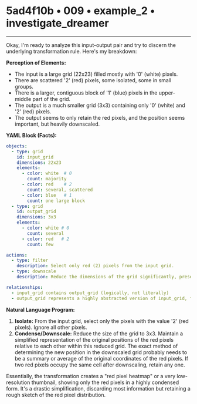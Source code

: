 # 5ad4f10b • 009 • example_2 • investigate_dreamer

---
Okay, I'm ready to analyze this input-output pair and try to discern the underlying transformation rule. Here's my breakdown:

**Perception of Elements:**

*   The input is a large grid (22x23) filled mostly with '0' (white) pixels.
*   There are scattered '2' (red) pixels, some isolated, some in small groups.
*   There is a larger, contiguous block of '1' (blue) pixels in the upper-middle part of the grid.
*   The output is a much smaller grid (3x3) containing only '0' (white) and '2' (red) pixels.
* The output seems to only retain the red pixels, and the position seems important, but heavily downscaled.

**YAML Block (Facts):**



```yaml
objects:
  - type: grid
    id: input_grid
    dimensions: 22x23
    elements:
      - color: white  # 0
        count: majority
      - color: red    # 2
        count: several, scattered
      - color: blue   # 1
        count: one large block
  - type: grid
    id: output_grid
    dimensions: 3x3
    elements:
      - color: white # 0
        count: several
      - color: red   # 2
        count: few

actions:
  - type: filter
    description: Select only red (2) pixels from the input grid.
  - type: downscale
    description: Reduce the dimensions of the grid significantly, preserving relative positions of red pixels.

relationships:
  - input_grid contains output_grid (logically, not literally)
  - output_grid represents a highly abstracted version of input_grid, focusing on the red pixels.
```



**Natural Language Program:**

1.  **Isolate:** From the input grid, select only the pixels with the value '2' (red pixels). Ignore all other pixels.
2.  **Condense/Downscale:** Reduce the size of the grid to 3x3. Maintain a simplified representation of the original positions of the red pixels relative to each other within this reduced grid. The exact method of determining the new position in the downscaled grid probably needs to be a summary or average of the original coordinates of the red pixels. If two red pixels occupy the same cell after downscaling, retain any one.

Essentially, the transformation creates a "red pixel heatmap" or a very low-resolution thumbnail, showing only the red pixels in a highly condensed form. It's a drastic simplification, discarding most information but retaining a rough sketch of the red pixel distribution.

